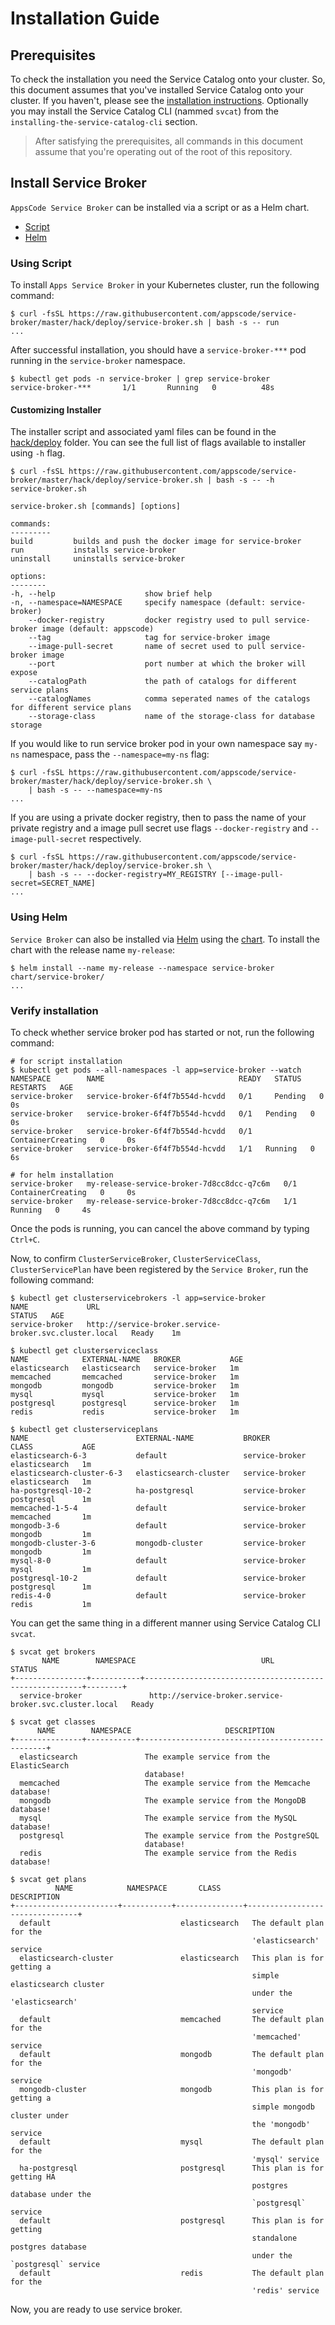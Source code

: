 # Installation Guide

## Prerequisites

To check the installation you need the Service Catalog onto your cluster. So, this document assumes that you've installed Service Catalog onto your cluster. If you haven't, please see the [installation instructions](https://svc-cat.io/docs/install/). Optionally you may install the Service Catalog CLI (nammed `svcat`) from the `installing-the-service-catalog-cli` section.

> After satisfying the prerequisites, all commands in this document assume that you're operating out of the root of this repository.

## Install Service Broker

`AppsCode Service Broker` can be installed via a script or as a Helm chart.

- [Script](/docs/setup/install.md#Using-Script)
- [Helm](/docs/setup/install.md#Using-Helm)

### Using Script

To install `Apps Service Broker` in your Kubernetes cluster, run the following command:

```console
$ curl -fsSL https://raw.githubusercontent.com/appscode/service-broker/master/hack/deploy/service-broker.sh | bash -s -- run
...
```

After successful installation, you should have a `service-broker-***` pod running in the `service-broker` namespace.

```console
$ kubectl get pods -n service-broker | grep service-broker
service-broker-***       1/1       Running   0          48s
```

#### Customizing Installer

The installer script and associated yaml files can be found in the [hack/deploy](https://github.com/appscode/service-broker/tree/master/hack/deploy) folder. You can see the full list of flags available to installer using `-h` flag.

```console
$ curl -fsSL https://raw.githubusercontent.com/appscode/service-broker/master/hack/deploy/service-broker.sh | bash -s -- -h
service-broker.sh

service-broker.sh [commands] [options]

commands:
---------
build         builds and push the docker image for service-broker
run           installs service-broker
uninstall     uninstalls service-broker

options:
--------
-h, --help                    show brief help
-n, --namespace=NAMESPACE     specify namespace (default: service-broker)
    --docker-registry         docker registry used to pull service-broker image (default: appscode)
    --tag                     tag for service-broker image
    --image-pull-secret       name of secret used to pull service-broker image
    --port                    port number at which the broker will expose
    --catalogPath             the path of catalogs for different service plans
    --catalogNames            comma seperated names of the catalogs for different service plans
    --storage-class           name of the storage-class for database storage
```

If you would like to run service broker pod in your own namespace say `my-ns` namespace, pass the `--namespace=my-ns` flag:

```console
$ curl -fsSL https://raw.githubusercontent.com/appscode/service-broker/master/hack/deploy/service-broker.sh \
    | bash -s -- --namespace=my-ns
...
```

If you are using a private docker registry, then to pass the name of your private registry and a image pull secret use flags `--docker-registry` and `--image-pull-secret` respectively.

```console
$ curl -fsSL https://raw.githubusercontent.com/appscode/service-broker/master/hack/deploy/service-broker.sh \
    | bash -s -- --docker-registry=MY_REGISTRY [--image-pull-secret=SECRET_NAME]
...
```

### Using Helm

`Service Broker` can also be installed via [Helm](https://helm.sh/) using the [chart](/chart/). To install the chart with the release name `my-release`:

```console
$ helm install --name my-release --namespace service-broker chart/service-broker/
...
```

### Verify installation

To check whether service broker pod has started or not, run the following command:

```console
# for script installation
$ kubectl get pods --all-namespaces -l app=service-broker --watch
NAMESPACE        NAME                              READY   STATUS    RESTARTS   AGE
service-broker   service-broker-6f4f7b554d-hcvdd   0/1     Pending   0          0s
service-broker   service-broker-6f4f7b554d-hcvdd   0/1   Pending   0     0s
service-broker   service-broker-6f4f7b554d-hcvdd   0/1   ContainerCreating   0     0s
service-broker   service-broker-6f4f7b554d-hcvdd   1/1   Running   0     6s

# for helm installation
service-broker   my-release-service-broker-7d8cc8dcc-q7c6m   0/1   ContainerCreating   0     0s
service-broker   my-release-service-broker-7d8cc8dcc-q7c6m   1/1   Running   0     4s

```

Once the pods is running, you can cancel the above command by typing `Ctrl+C`.

Now, to confirm `ClusterServiceBroker`, `ClusterServiceClass`, `ClusterServicePlan` have been registered by the `Service Broker`, run the following command:

```console
$ kubectl get clusterservicebrokers -l app=service-broker
NAME             URL                                                      STATUS   AGE
service-broker   http://service-broker.service-broker.svc.cluster.local   Ready    1m

$ kubectl get clusterserviceclass
NAME            EXTERNAL-NAME   BROKER           AGE
elasticsearch   elasticsearch   service-broker   1m
memcached       memcached       service-broker   1m
mongodb         mongodb         service-broker   1m
mysql           mysql           service-broker   1m
postgresql      postgresql      service-broker   1m
redis           redis           service-broker   1m

$ kubectl get clusterserviceplans
NAME                        EXTERNAL-NAME           BROKER           CLASS           AGE
elasticsearch-6-3           default                 service-broker   elasticsearch   1m
elasticsearch-cluster-6-3   elasticsearch-cluster   service-broker   elasticsearch   1m
ha-postgresql-10-2          ha-postgresql           service-broker   postgresql      1m
memcached-1-5-4             default                 service-broker   memcached       1m
mongodb-3-6                 default                 service-broker   mongodb         1m
mongodb-cluster-3-6         mongodb-cluster         service-broker   mongodb         1m
mysql-8-0                   default                 service-broker   mysql           1m
postgresql-10-2             default                 service-broker   postgresql      1m
redis-4-0                   default                 service-broker   redis           1m
```

You can get the same thing in a different manner using Service Catalog CLI `svcat`.

```console
$ svcat get brokers
       NAME        NAMESPACE                            URL                             STATUS
+----------------+-----------+--------------------------------------------------------+--------+
  service-broker               http://service-broker.service-broker.svc.cluster.local   Ready

$ svcat get classes
      NAME        NAMESPACE                     DESCRIPTION
+---------------+-----------+-------------------------------------------------+
  elasticsearch               The example service from the ElasticSearch
                              database!
  memcached                   The example service from the Memcache database!
  mongodb                     The example service from the MongoDB database!
  mysql                       The example service from the MySQL database!
  postgresql                  The example service from the PostgreSQL
                              database!
  redis                       The example service from the Redis database!

$ svcat get plans
          NAME            NAMESPACE       CLASS                DESCRIPTION
+-----------------------+-----------+---------------+--------------------------------+
  default                             elasticsearch   The default plan for the
                                                      'elasticsearch' service
  elasticsearch-cluster               elasticsearch   This plan is for getting a
                                                      simple elasticsearch cluster
                                                      under the 'elasticsearch'
                                                      service
  default                             memcached       The default plan for the
                                                      'memcached' service
  default                             mongodb         The default plan for the
                                                      'mongodb' service
  mongodb-cluster                     mongodb         This plan is for getting a
                                                      simple mongodb cluster under
                                                      the 'mongodb' service
  default                             mysql           The default plan for the
                                                      'mysql' service
  ha-postgresql                       postgresql      This plan is for getting HA
                                                      postgres database under the
                                                      `postgresql` service
  default                             postgresql      This plan is for getting
                                                      standalone postgres database
                                                      under the `postgresql` service
  default                             redis           The default plan for the
                                                      'redis' service
```

Now, you are ready to use service broker.